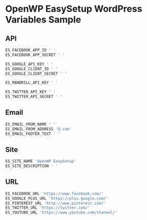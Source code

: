 # OpenWP EasySetup WordPress Variables Sample

## API

```sh
ES_FACEBOOK_APP_ID ' '
ES_FACEBOOK_APP_SECRET ' '

ES_GOOGLE_API_KEY ' '
ES_GOOGLE_CLIENT_ID ' '
ES_GOOGLE_CLIENT_SECRET ' '

ES_MANDRILL_API_KEY ' '

ES_TWITTER_API_KEY ' '
ES_TWITTER_API_SECRET ' '
```

## Email

```sh
ES_EMAIL_FROM_NAME ' '
ES_EMAIL_FROM_ADDRESS '@.com'
ES_EMAIL_FOOTER_TEXT ' '
```

## Site

```sh
ES_SITE_NAME 'OpenWP EasySetup'
ES_SITE_DESCRIPTION ' '
```

## URL

```sh
ES_FACEBOOK_URL 'https://www.facebook.com/'
ES_GOOGLE_PLUS_URL 'https://plus.google.com/'
ES_PINTEREST_URL 'http://www.pinterest.com/'
ES_TWITTER_URL 'https://twitter.com/'
ES_YOUTUBE_URL 'https://www.youtube.com/channel/'
```
